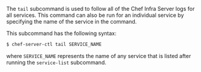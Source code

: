 The `tail` subcommand is used to follow all of the Chef Infra Server
logs for all services. This command can also be run for an individual
service by specifying the name of the service in the command.

This subcommand has the following syntax:

``` bash
$ chef-server-ctl tail SERVICE_NAME
```

where `SERVICE_NAME` represents the name of any service that is listed
after running the `service-list` subcommand.